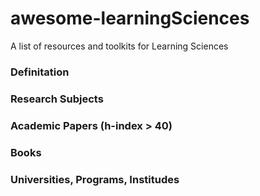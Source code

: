 # awesome-learningSciences
A list of resources and toolkits for Learning Sciences

### Definitation

### Research Subjects

### Academic Papers (h-index > 40)

### Books

### Universities, Programs, Institudes
